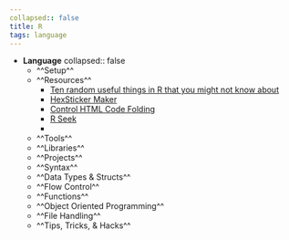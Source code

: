 ```yaml
---
collapsed:: false
title: R
tags: language
---
```


- **Language**
  collapsed:: false
	- ^^Setup^^
	- ^^Resources^^
		- [Ten random useful things in R that you might not know about](https://towardsdatascience.com/ten-random-useful-things-in-r-that-you-might-not-know-about-54b2044a3868)
		- [HexSticker Maker](https://connect.thinkr.fr/hexmake/)
		- [Control HTML Code Folding](https://stackoverflow.com/questions/37755037/how-to-add-code-folding-to-output-chunks-in-rmarkdown-html-documents)
		- [R Seek](https://rseek.org/)
		-
	- ^^Tools^^
	- ^^Libraries^^
	- ^^Projects^^
	- ^^Syntax^^
	- ^^Data Types & Structs^^
	- ^^Flow Control^^
	- ^^Functions^^
	- ^^Object Oriented Programming^^
	- ^^File Handling^^
	- ^^Tips, Tricks, & Hacks^^